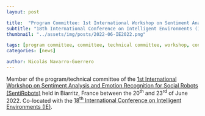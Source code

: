 ```yaml
---
layout: post

title:  "Program Committee: 1st International Workshop on Sentiment Analysis and Emotion Recognition for Social Robots (SentiRobots)"
subtitle: "18th International Conference on Intelligent Environments (IE)"
thumbnail: "../assets/img/posts/2022-06-IE2022.png"

tags: [program committee, committee, technical committee, workshop, conference]
categories: [news]

author: Nicolás Navarro-Guerrero
---
```


Member of the program/technical committee of the <a href="https://ebooks.iospress.nl/volumearticle/60097" target="_blank">1st International Workshop on Sentiment Analysis and Emotion Recognition for Social Robots (SentiRobots)</a> held in  Biarritz, France between the 20<sup>th</sup> and 23<sup>rd</sup> of June 2022. Co-located with the <a href="https://ieeexplore.ieee.org/xpl/conhome/9826555/proceeding" target="_blank">18<sup>th</sup> International Conference on Intelligent Environments (IE)</a>.

<!--more-->

